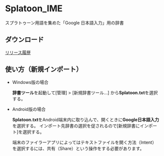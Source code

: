 # Splatoon_IME
スプラトゥーン用語を集めた「Google 日本語入力」用の辞書

## ダウンロード

[リリース履歴](https://github.com/kjozk/Splatoon_IME/releases)

## 使い方（新規インポート）

* Windows版の場合

  **辞書ツール**を起動して[管理] > [新規辞書ツール...] から**Splatoon.txt**を選択する。

* Android版の場合

  **Splatoon.txt**をAndroid端末内に取り込んで、開くときに**Google日本語入力**を選択する。
  インポート先辞書の選択を促されるので[新規辞書にインポート]を選択する。
  
  端末のファイラーアプリによってはテキストファイルを開く方法（Intent）を選択するには、共有（Share）という操作をする必要があります。




